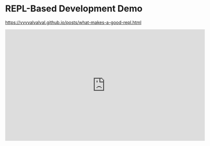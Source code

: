 # REPL-Based Development Demo

<https://vvvvalvalval.github.io/posts/what-makes-a-good-repl.html>

<center>
<iframe src="https://player.vimeo.com/video/230220635" width="640" height="359" frameborder="0" webkitallowfullscreen mozallowfullscreen allowfullscreen></iframe>
</center>
